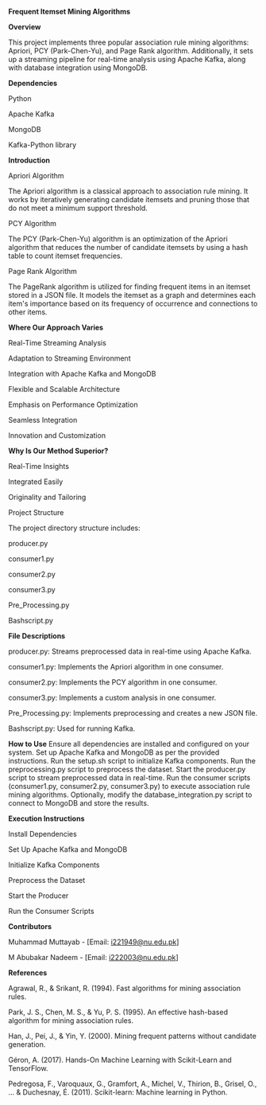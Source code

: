 **Frequent Itemset Mining Algorithms**

**Overview**

This project implements three popular association rule mining algorithms: Apriori, PCY (Park-Chen-Yu), and Page Rank algorithm. Additionally, it sets up a streaming pipeline for real-time analysis using Apache Kafka, along with database integration using MongoDB.


**Dependencies**

Python

Apache Kafka

MongoDB

Kafka-Python library


**Introduction**

Apriori Algorithm

The Apriori algorithm is a classical approach to association rule mining. It works by iteratively generating candidate itemsets and pruning those that do not meet a minimum support threshold.


PCY Algorithm

The PCY (Park-Chen-Yu) algorithm is an optimization of the Apriori algorithm that reduces the number of candidate itemsets by using a hash table to count itemset frequencies.


Page Rank Algorithm

The PageRank algorithm is utilized for finding frequent items in an itemset stored in a JSON file. It models the itemset as a graph and determines each item's importance based on its frequency of occurrence and connections to other items.


**Where Our Approach Varies**

Real-Time Streaming Analysis

Adaptation to Streaming Environment

Integration with Apache Kafka and MongoDB

Flexible and Scalable Architecture

Emphasis on Performance Optimization

Seamless Integration

Innovation and Customization


**Why Is Our Method Superior?**

Real-Time Insights

Integrated Easily

Originality and Tailoring

Project Structure


The project directory structure includes:

producer.py

consumer1.py

consumer2.py

consumer3.py

Pre_Processing.py

Bashscript.py


**File Descriptions**

producer.py: Streams preprocessed data in real-time using Apache Kafka.

consumer1.py: Implements the Apriori algorithm in one consumer.

consumer2.py: Implements the PCY algorithm in one consumer.

consumer3.py: Implements a custom analysis in one consumer.

Pre_Processing.py: Implements preprocessing and creates a new JSON file.

Bashscript.py: Used for running Kafka.


**How to Use**
Ensure all dependencies are installed and configured on your system.
Set up Apache Kafka and MongoDB as per the provided instructions.
Run the setup.sh script to initialize Kafka components.
Run the preprocessing.py script to preprocess the dataset.
Start the producer.py script to stream preprocessed data in real-time.
Run the consumer scripts (consumer1.py, consumer2.py, consumer3.py) to execute association rule mining algorithms.
Optionally, modify the database_integration.py script to connect to MongoDB and store the results.


**Execution Instructions**

Install Dependencies

Set Up Apache Kafka and MongoDB

Initialize Kafka Components

Preprocess the Dataset

Start the Producer

Run the Consumer Scripts


**Contributors**

Muhammad Muttayab - [Email: i221949@nu.edu.pk]

M Abubakar Nadeem - [Email: i222003@nu.edu.pk]


**References**

Agrawal, R., & Srikant, R. (1994). Fast algorithms for mining association rules.

Park, J. S., Chen, M. S., & Yu, P. S. (1995). An effective hash-based algorithm for mining association rules.

Han, J., Pei, J., & Yin, Y. (2000). Mining frequent patterns without candidate generation.

Géron, A. (2017). Hands-On Machine Learning with Scikit-Learn and TensorFlow.

Pedregosa, F., Varoquaux, G., Gramfort, A., Michel, V., Thirion, B., Grisel, O., ... & Duchesnay, É. (2011). Scikit-learn: Machine learning in Python.
